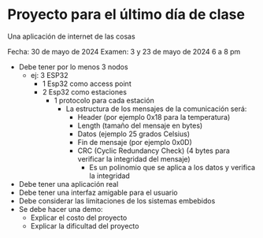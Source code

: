 # Proyecto para el último día de clase
Una aplicación de internet de las cosas

Fecha: 30 de mayo de 2024
Examen: 3 y 23 de  mayo de 2024 6 a 8 pm



- Debe tener por lo menos 3 nodos
    - ej: 3 ESP32
      - 1 Esp32 como access point
      - 2 Esp32 como estaciones
        - 1 protocolo para cada estación
          - La estructura de los mensajes de la comunicación será:
            - Header (por ejemplo 0x18 para la temperatura)
            - Length (tamaño del mensaje en bytes)
            - Datos (ejemplo 25 grados Celsius)
            - Fin de mensaje (por ejemplo 0x0D)
            - CRC (Cyclic Redundancy Check) (4 bytes para verificar la integridad del mensaje)
              - Es un polinomio que se aplica a los datos y verifica la integridad
- Debe tener una aplicación real
- Debe tener una interfaz amigable para el usuario
- Debe considerar las limitaciones de los sistemas embebidos
- Se debe hacer una demo:
  - Explicar el costo del proyecto
  - Explicar la dificultad del proyecto




